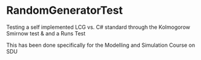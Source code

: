 # RandomGeneratorTest
Testing a self implemented LCG vs. C# standard through the Kolmogorow Smirnow test &amp; and a Runs Test

This has been done specifically for the Modelling and Simulation Course on SDU
